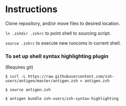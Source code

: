 # Instructions

Clone repository, and/or move files to desired location.

`ln .zshdir .zshrc` to point shell to sourcing script.

`source .zshrc` to execute new runcoms in current shell.

### To set up shell syntax highlighting plugin
(Requires git)

`$ curl -L https://raw.githubusercontent.com/zsh-users/antigen/master/antigen.zsh > antigen.zsh`

`$ source antigen.zsh`

`$ antigen bundle zsh-users/zsh-syntax-highlighting`

